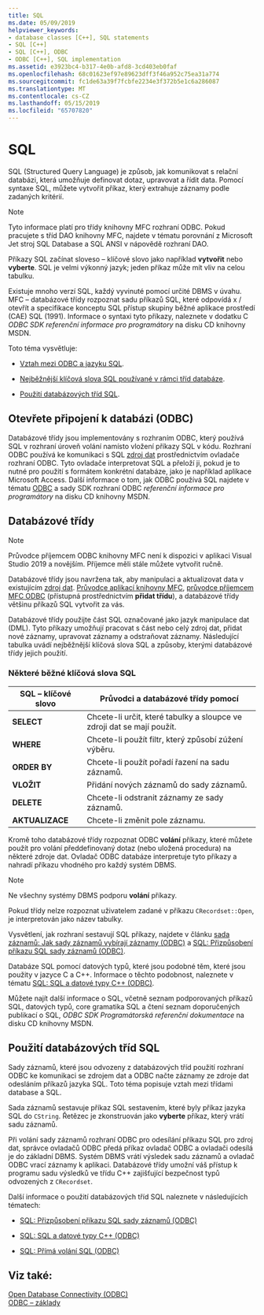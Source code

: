```yaml
---
title: SQL
ms.date: 05/09/2019
helpviewer_keywords:
- database classes [C++], SQL statements
- SQL [C++]
- SQL [C++], ODBC
- ODBC [C++], SQL implementation
ms.assetid: e3923bc4-b317-4e0b-afd8-3cd403eb0faf
ms.openlocfilehash: 68c01623ef97e89623dff3f46a952c75ea31a774
ms.sourcegitcommit: fc1de63a39f7fcbfe2234e3f372b5e1c6a286087
ms.translationtype: MT
ms.contentlocale: cs-CZ
ms.lasthandoff: 05/15/2019
ms.locfileid: "65707820"
---
```

# <a name="sql"></a>SQL

SQL (Structured Query Language) je způsob, jak komunikovat s relační databázi, která umožňuje definovat dotaz, upravovat a řídit data. Pomocí syntaxe SQL, můžete vytvořit příkaz, který extrahuje záznamy podle zadaných kritérií.

> [!NOTE]
>  Tyto informace platí pro třídy knihovny MFC rozhraní ODBC. Pokud pracujete s tříd DAO knihovny MFC, najdete v tématu porovnání z Microsoft Jet stroj SQL Database a SQL ANSI v nápovědě rozhraní DAO.

Příkazy SQL začínat sloveso – klíčové slovo jako například **vytvořit** nebo **vyberte**. SQL je velmi výkonný jazyk; jeden příkaz může mít vliv na celou tabulku.

Existuje mnoho verzí SQL, každý vyvinuté pomocí určité DBMS v úvahu. MFC – databázové třídy rozpoznat sadu příkazů SQL, které odpovídá x / otevřít a specifikace konceptu SQL přístup skupiny běžné aplikace prostředí (CAE) SQL (1991). Informace o syntaxi tyto příkazy, naleznete v dodatku C *ODBC SDK* *referenční informace pro programátory* na disku CD knihovny MSDN.

Toto téma vysvětluje:

- [Vztah mezi ODBC a jazyku SQL](#_core_open_database_connectivity_.28.odbc.29).

- [Nejběžnější klíčová slova SQL používané v rámci tříd databáze](#_core_the_database_classes).

- [Použití databázových tříd SQL](#_core_how_the_database_classes_use_sql).

##  <a name="_core_open_database_connectivity_.28.odbc.29"></a> Otevřete připojení k databázi (ODBC)

Databázové třídy jsou implementovány s rozhraním ODBC, který používá SQL v rozhraní úroveň volání namísto vložení příkazy SQL v kódu. Rozhraní ODBC používá ke komunikaci s SQL [zdroj dat](../../data/odbc/data-source-odbc.md) prostřednictvím ovladače rozhraní ODBC. Tyto ovladače interpretovat SQL a přeloží ji, pokud je to nutné pro použití s formátem konkrétní databáze, jako je například aplikace Microsoft Access. Další informace o tom, jak ODBC používá SQL najdete v tématu [ODBC](../../data/odbc/odbc-basics.md) a sady SDK rozhraní ODBC *referenční informace pro programátory* na disku CD knihovny MSDN.

##  <a name="_core_the_database_classes"></a> Databázové třídy

> [!NOTE] 
> Průvodce příjemcem ODBC knihovny MFC není k dispozici v aplikaci Visual Studio 2019 a novějším. Příjemce měli stále můžete vytvořit ručně.

Databázové třídy jsou navržena tak, aby manipulaci a aktualizovat data v existujícím [zdroj dat](../../data/odbc/data-source-odbc.md). [Průvodce aplikací knihovny MFC](../../mfc/reference/database-support-mfc-application-wizard.md), [průvodce příjemcem MFC ODBC](../../mfc/reference/adding-an-mfc-odbc-consumer.md) (přístupná prostřednictvím **přidat třídu**), a databázové třídy většinu příkazů SQL vytvořit za vás.

Databázové třídy použijte část SQL označované jako jazyk manipulace dat (DML). Tyto příkazy umožňují pracovat s část nebo celý zdroj dat, přidat nové záznamy, upravovat záznamy a odstraňovat záznamy. Následující tabulka uvádí nejběžnější klíčová slova SQL a způsoby, kterými databázové třídy jejich použití.

### <a name="some-common-sql-keywords"></a>Některé běžné klíčová slova SQL

|SQL – klíčové slovo|Průvodci a databázové třídy pomocí|
|-----------------|---------------------------------------------|
|**SELECT**|Chcete-li určit, které tabulky a sloupce ve zdroji dat se mají použít.|
|**WHERE**|Chcete-li použít filtr, který způsobí zúžení výběru.|
|**ORDER BY**|Chcete-li použít pořadí řazení na sadu záznamů.|
|**VLOŽIT**|Přidání nových záznamů do sady záznamů.|
|**DELETE**|Chcete-li odstranit záznamy ze sady záznamů.|
|**AKTUALIZACE**|Chcete-li změnit pole záznamu.|

Kromě toho databázové třídy rozpoznat ODBC **volání** příkazy, které můžete použít pro volání předdefinovaný dotaz (nebo uložená procedura) na některé zdroje dat. Ovladač ODBC databáze interpretuje tyto příkazy a nahradí příkazu vhodného pro každý systém DBMS.

> [!NOTE]
>  Ne všechny systémy DBMS podporu **volání** příkazy.

Pokud třídy nelze rozpoznat uživatelem zadané v příkazu `CRecordset::Open`, je interpretován jako název tabulky.

Vysvětlení, jak rozhraní sestavují SQL příkazy, najdete v článku [sada záznamů: Jak sady záznamů vybírají záznamy (ODBC)](../../data/odbc/recordset-how-recordsets-select-records-odbc.md) a [SQL: Přizpůsobení příkazu SQL sady záznamů (ODBC)](../../data/odbc/sql-customizing-your-recordsets-sql-statement-odbc.md).

Databáze SQL pomocí datových typů, které jsou podobné těm, které jsou použity v jazyce C a C++. Informace o těchto podobnost, naleznete v tématu [SQL: SQL a datové typy C++ (ODBC)](../../data/odbc/sql-sql-and-cpp-data-types-odbc.md).

Můžete najít další informace o SQL, včetně seznam podporovaných příkazů SQL, datových typů, core gramatika SQL a čtení seznam doporučených publikací o SQL, *ODBC SDK* *Programátorská referenční dokumentace*  na disku CD knihovny MSDN.

##  <a name="_core_how_the_database_classes_use_sql"></a> Použití databázových tříd SQL

Sady záznamů, které jsou odvozeny z databázových tříd použití rozhraní ODBC ke komunikaci se zdrojem dat a ODBC načte záznamy ze zdroje dat odesláním příkazů jazyka SQL. Toto téma popisuje vztah mezi třídami database a SQL.

Sada záznamů sestavuje příkaz SQL sestavením, které byly příkaz jazyka SQL do `CString`. Řetězec je zkonstruován jako **vyberte** příkaz, který vrátí sadu záznamů.

Při volání sady záznamů rozhraní ODBC pro odesílání příkazu SQL pro zdroj dat, správce ovladačů ODBC předá příkaz ovladač ODBC a ovladači odesílá je do základní DBMS. Systém DBMS vrátí výsledek sadu záznamů a ovladač ODBC vrací záznamy k aplikaci. Databázové třídy umožní váš přístup k programu sadu výsledků ve třídu C++ zajišťující bezpečnost typů odvozených z `CRecordset`.

Další informace o použití databázových tříd SQL naleznete v následujících tématech:

- [SQL: Přizpůsobení příkazu SQL sady záznamů (ODBC)](../../data/odbc/sql-customizing-your-recordsets-sql-statement-odbc.md)

- [SQL: SQL a datové typy C++ (ODBC)](../../data/odbc/sql-sql-and-cpp-data-types-odbc.md)

- [SQL: Přímá volání SQL (ODBC)](../../data/odbc/sql-making-direct-sql-calls-odbc.md)

## <a name="see-also"></a>Viz také:

[Open Database Connectivity (ODBC)](../../data/odbc/open-database-connectivity-odbc.md)<br/>
[ODBC – základy](../../data/odbc/odbc-basics.md)